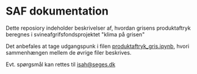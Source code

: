 # SAF dokumentation
Dette reposiory indeholder beskrivelser af, hvordan grisens produktaftryk beregnes i svineafgrifsfondsprojektet "klima på grisen"

Det anbefales at tage udgangspunk i filen [produktaftryk_gris.ipynb](https://github.com/segesdk/SAF_dokumentation/blob/main/Produktaftryk_gris.ipynb), hvori sammenhængen mellem de øvrige filer beskrives.

Evt. spørgsmål kan rettes til isah@seges.dk
